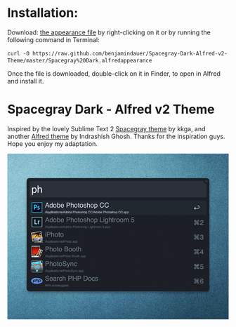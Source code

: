 # Installation:

Download: [the appearance file](https://raw.github.com/benjamindauer/Spacegray-Dark-Alfred-v2-Theme/master/Spacegray%20Dark.alfredappearance) by right-clicking on it or by running the following command in Terminal:

```
curl -O https://raw.github.com/benjamindauer/Spacegray-Dark-Alfred-v2-Theme/master/Spacegray%20Dark.alfredappearance
```

Once the file is downloaded, double-click on it in Finder, to open in Alfred and install it.

# Spacegray Dark - Alfred v2 Theme

Inspired by the lovely Sublime Text 2 [Spacegray theme](https://github.com/kkga/spacegray) by kkga, and another [Alfred theme](http://dribbble.com/shots/1357911-Spacegray-Alfred-v2-Theme) by Indrashish Ghosh. Thanks for the inspiration guys. Hope you enjoy my adaptation.

![screenshot](Alfred-Spacegray-Dark.png)
